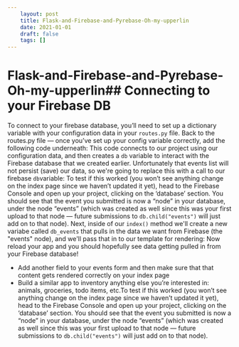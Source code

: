 ```yaml
---
 	layout: post
 	title: Flask-and-Firebase-and-Pyrebase-Oh-my-upperlin
 	date: 2021-01-01
 	draft: false
 	tags: []
---
```


# Flask-and-Firebase-and-Pyrebase-Oh-my-upperlin## Connecting to your Firebase DB
To connect to your firebase database, you’ll need to set up a dictionary variable with your configuration data in your `routes.py` file.
Back to the routes.py file — once you’ve set up your config variable correctly, add the following code underneath:
This code connects to our project using our configuration data, and then creates a `db` variable to interact with the Firebase database that we created earlier.
Unfortunately that events list will not persist (save) our data, so we're going to replace this with a call to our firebase `db`variable:
To test if this worked (you won’t see anything change on the index page since we haven’t updated it yet), head to the Firebase Console and open up your project, clicking on the ‘database’ section.
You should see that the event you submitted is now a “node” in your database, under the node “events” (which was created as well since this was your first upload to that node — future submissions to `db.child("events")` will just add on to that node).
Next, inside of our `index()` method we'll create a new variabe called `db_events` that pulls in the data we want from Firebase (the "events" node), and we'll pass that in to our template for rendering:
Now reload your app and you should hopefully see data getting pulled in from your Firebase database!
- Add another field to your events form and then make sure that that content gets rendered correctly on your index page
- Build a similar app to inventory anything else you’re interested in: animals, groceries, todo items, etc.To test if this worked (you won’t see anything change on the index page since we haven’t updated it yet), head to the Firebase Console and open up your project, clicking on the ‘database’ section.
You should see that the event you submitted is now a “node” in your database, under the node “events” (which was created as well since this was your first upload to that node — future submissions to `db.child("events")` will just add on to that node).
